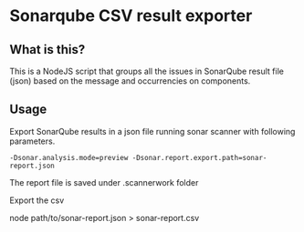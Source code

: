 # Sonarqube CSV result exporter

## What is this?

This is a NodeJS script that groups all the issues in SonarQube result file (json) based on the message 
and occurrencies on components.

## Usage

Export SonarQube results in a json file running sonar scanner with following parameters.

```
-Dsonar.analysis.mode=preview -Dsonar.report.export.path=sonar-report.json
```

The report file is saved under .scannerwork folder

Export the csv

node path/to/sonar-report.json > sonar-report.csv
